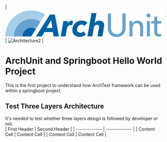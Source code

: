 | ![Architecture](./documents/images/archunit-logo.png) | ![Architecture2](./documents/images/LambdaS3Sns.png) | 
# ArchUnit and Springboot Hello World Project
This is the first project to understand how ArchTest framework can be used within a springboot project. 
## Test Three Layers Architecture
It's needed to test whether three layers design is followed by developer or not.  
| First Header  | Second Header |
| ------------- | ------------- |
| Content Cell  | Content Cell  |
| Content Cell  | Content Cell  |